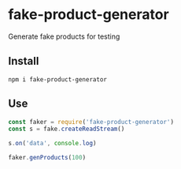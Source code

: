 # fake-product-generator
Generate fake products for testing

## Install

`npm i fake-product-generator`

## Use

```javascript
const faker = require('fake-product-generator')
const s = fake.createReadStream()

s.on('data', console.log)

faker.genProducts(100)
```
